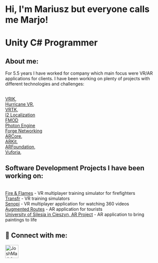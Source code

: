 <h1>Hi, I'm Mariusz but everyone calls me Marjo!</h1>
<h1>Unity C# Programmer</h1>

<h2>About me:</h2>
For 5.5 years I have worked for company which main focus were VR/AR applications for clients. I have been working on plenty of projects with different technologies and challenges: 

<br/><a href="http://www.root-motion.com/finalikdox/html/page16.html">VRIK</a>, 
<br/><a href="https://assetstore.unity.com/packages/tools/physics/hurricane-vr-physics-interaction-toolkit-177300">Hurricane VR</a>, 
<br/><a href="https://www.vrtk.io/">VRTK</a>, 
<br/><a href="http://inter-illusion.com/tools/i2-localization/">I2 Localization</a>
<br/><a href="https://www.fmod.com/">FMOD</a>
<br/><a href="https://www.photonengine.com/">Photon Engine</a>
<br/><a href="https://assetstore.unity.com/packages/tools/network/forge-networking-remastered-38344">Forge Networking</a>
<br/><a href="https://developers.google.com/ar?hl=pl">ARCore</a>, 
<br/><a href="https://developer.apple.com/augmented-reality/arkit/">ARKit</a>, 
<br/><a href="https://unity.com/unity/features/arfoundation">ARFoundation</a>, 
<br/><a href="https://developer.vuforia.com/">Vuforia</a>, 

<h2>Software Development Projects I have been working on:</h2>
<br/><a href="https://github.com/MarjoKun/Fire-Flames/blob/main/README.md">Fire & Flames</a> - VR multiplayer training simulator for firefighters
<br/><a href="https://github.com/MarjoKun/Transfr/blob/main/README.md">Transfr</a> - VR training simulators
<br/><a href="https://www.senopi.com/">Senopi</a> - VR multiplayer application for watching 360 videos
<br/><a href="https://www.senopi.com/">Augmented Routes</a> - AR application for tourists 
<br/><a href="https://www.senopi.com/">University of Silesia in Cieszyn, AR Project</a> - AR application to bring paintings to life

<h2> 🤳 Connect with me:</h2>

[<img align="left" alt="JoshMadakor | LinkedIn" width="42px" src="https://cdn.jsdelivr.net/npm/simple-icons@v3/icons/linkedin.svg" />][linkedin]

[linkedin]: https://www.linkedin.com/in/mariusz-betker-933081163/
<!--
**MarjoKun/MarjoKun** is a ✨ _special_ ✨ repository because its `README.md` (this file) appears on your GitHub profile.

Here are some ideas to get you started:

- 🔭 I’m currently working on ...
- 🌱 I’m currently learning ...
- 👯 I’m looking to collaborate on ...
- 🤔 I’m looking for help with ...
- 💬 Ask me about ...
- 📫 How to reach me: ...
- 😄 Pronouns: ...
- ⚡ Fun fact: ...
-->
